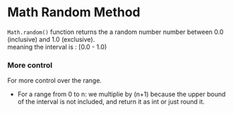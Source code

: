 # Math Random Method

`Math.random()` function returns the a random number number between 0.0 (inclusive) and 1.0 (exclusive).  
meaning the interval is : [0.0 - 1.0)

### More control
For more control over the range.
- For a range from 0 to n: we multiplie by (n+1) because the upper bound of the interval is not included, and return it as int or just round it.
